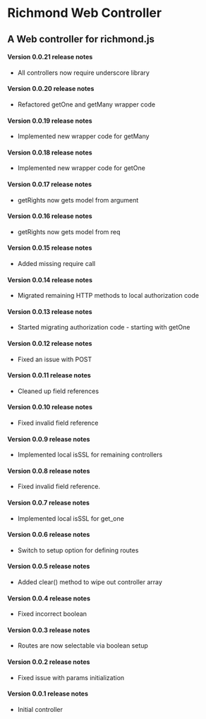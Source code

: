 Richmond Web Controller
========================

A Web controller for richmond.js
-----------------------------------------------

#### Version 0.0.21 release notes

* All controllers now require underscore library

#### Version 0.0.20 release notes

* Refactored getOne and getMany wrapper code

#### Version 0.0.19 release notes

* Implemented new wrapper code for getMany

#### Version 0.0.18 release notes

* Implemented new wrapper code for getOne

#### Version 0.0.17 release notes

* getRights now gets model from argument

#### Version 0.0.16 release notes

* getRights now gets model from req

#### Version 0.0.15 release notes

* Added missing require call

#### Version 0.0.14 release notes

* Migrated remaining HTTP methods to local authorization code

#### Version 0.0.13 release notes

* Started migrating authorization code - starting with getOne

#### Version 0.0.12 release notes

* Fixed an issue with POST

#### Version 0.0.11 release notes

* Cleaned up field references

#### Version 0.0.10 release notes

* Fixed invalid field reference

#### Version 0.0.9 release notes

* Implemented local isSSL for remaining controllers

#### Version 0.0.8 release notes

* Fixed invalid field reference.

#### Version 0.0.7 release notes

* Implemented local isSSL for get_one

#### Version 0.0.6 release notes

* Switch to setup option for defining routes

#### Version 0.0.5 release notes

* Added clear() method to wipe out controller array

#### Version 0.0.4 release notes

* Fixed incorrect boolean

#### Version 0.0.3 release notes

* Routes are now selectable via boolean setup

#### Version 0.0.2 release notes

* Fixed issue with params initialization

#### Version 0.0.1 release notes

* Initial controller
